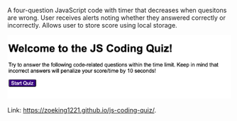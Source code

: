 A four-question JavaScript code with timer that decreases when quesitons are wrong. User receives alerts noting whether they answered correctly or incorrectly. Allows user to store score using local storage.

![Screenshot of JS coding quiz start page](./assets/mockup.png?raw=true "Screenshot of JS coding quiz start page")

Link: https://zoeking1221.github.io/js-coding-quiz/.
